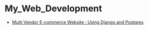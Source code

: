 # My_Web_Development

*  [Multi Vendor E-commerce Website : Using Django and Postgres](https://github.com/ansh00sharma/E1)

